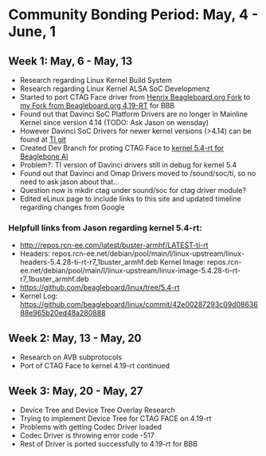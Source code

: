 # Community Bonding Period: May, 4 - June, 1
## Week 1: May, 6 - May, 13
- Research regarding Linux Kernel Build System
- Research regarding Linux Kernel ALSA SoC Developmenz
- Started to port CTAG Face driver from [Henrix Beagleboard.org Fork](https://github.com/henrix/beagle-linux/tree/4.4-ctag-dev) to [my Fork from Beagleboard.org 4.19-RT](https://github.com/NiklasWan/linux/tree/dev_ctag_4.19-rt) for BBB
- Found out that Davinci SoC Platform Drivers are no longer in Mainline Kernel since version 4.14 (TODO: Ask Jason on wensday)
- However Davinci SoC Drivers for newer kernel versions (>4.14) can be found at [TI git](https://git.kernel.org/pub/scm/linux/kernel/git/nsekhar/linux-davinci.git/refs/tags)
- Created Dev Branch for proting CTAG Face to [kernel 5.4-rt for Beaglebone AI](https://github.com/NiklasWan/linux/tree/dev_ctag_5.4-rt)
- Problem?: TI version of Davinci drivers still in debug for kernel 5.4
- Found out that Davinci and Omap Drivers moved to /sound/soc/ti, so no need to ask jason about that...
- Question now is mkdir ctag under sound/soc for ctag driver module?
- Edited eLinux page to include links to this site and updated timeline regarding changes from Google

### Helpfull links from Jason regarding kernel 5.4-rt:
- http://repos.rcn-ee.com/latest/buster-armhf/LATEST-ti-rt
- Headers: repos.rcn-ee.net/debian/pool/main/l/linux-upstream/linux-headers-5.4.28-ti-rt-r7_1buster_armhf.deb
Kernel Image: repos.rcn-ee.net/debian/pool/main/l/linux-upstream/linux-image-5.4.28-ti-rt-r7_1buster_armhf.deb
- https://github.com/beagleboard/linux/tree/5.4-rt
- Kernel Log: https://github.com/beagleboard/linux/commit/42e00287293c09d0863688e965b20ed48a280888

## Week 2: May, 13 - May, 20
- Research on AVB subprotocols
- Port of CTAG Face to kernel 4.19-rt continued

## Week 3: May, 20 - May, 27
- Device Tree and Device Tree Overlay Research
- Trying to implement Device Tree for CTAG FACE on 4.19-rt
- Problems with getting Codec Driver loaded
- Codec Driver is throwing error code -517
- Rest of Driver is ported successfully to 4.19-rt for BBB